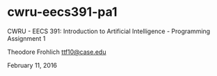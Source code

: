 # cwru-eecs391-pa1

CWRU - EECS 391: Introduction to Artificial Intelligence - Programming Assignment 1

Theodore Frohlich <ttf10@case.edu>

February 11, 2016
